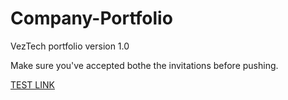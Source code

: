 # Company-Portfolio
 VezTech portfolio version 1.0
 
Make sure you've accepted bothe the invitations before pushing.


[TEST LINK](https://veztech2021.github.io/Company-Portfolio/)
